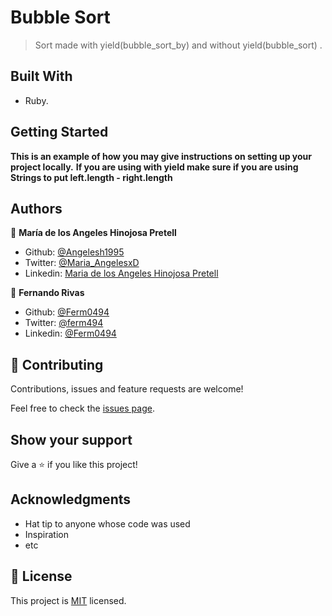 # Bubble Sort

>Sort made with yield(bubble_sort_by) and without yield(bubble_sort) .

## Built With

- Ruby.

## Getting Started

**This is an example of how you may give instructions on setting up your project locally.**
**If you are using with yield make sure if you are using Strings to put  left.length - right.length**


## Authors

👤 **María de los Angeles Hinojosa Pretell**


- Github: [@Angelesh1995](https://github.com/Angelesh1995)
- Twitter: [@Maria_AngelesxD](https://twitter.com/Maria_AngelesxD)
- Linkedin: [Maria de los Angeles Hinojosa Pretell](https://www.linkedin.com/in/mar%C3%ADa-de-los-angeles-hinojosa-pretell-99935a66/)


👤 **Fernando Rivas**

- Github: [@Ferm0494](https://github.com/Ferm0494)
- Twitter: [@ferm494](https://twitter.com/ferm494)
- Linkedin: [@Ferm0494](https://www.linkedin.com/in/ferm0494/)


## 🤝 Contributing

Contributions, issues and feature requests are welcome!

Feel free to check the [issues page](issues/).

## Show your support

Give a ⭐️ if you like this project!

## Acknowledgments

- Hat tip to anyone whose code was used
- Inspiration
- etc

## 📝 License

This project is [MIT](lic.url) licensed.
